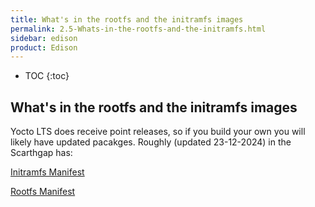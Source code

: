 ```yaml
---
title: What's in the rootfs and the initramfs images
permalink: 2.5-Whats-in-the-rootfs-and-the-initramfs.html
sidebar: edison
product: Edison
---
```

* TOC
{:toc}

## What's in the rootfs and the initramfs images
Yocto LTS does receive point releases, so if you build your own you will likely have updated pacakges. Roughly (updated 23-12-2024) in the Scarthgap has:

[Initramfs Manifest](core-image-minimal-initramfs-edison.manifest)

[Rootfs Manifest](edison-image-edison.manifest)

